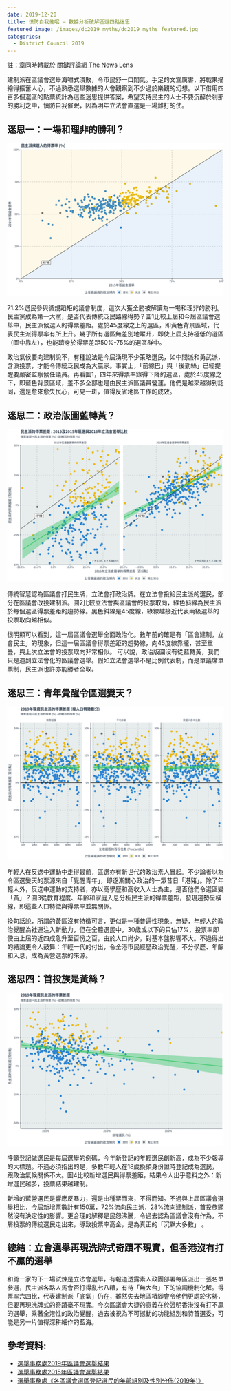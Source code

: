 ```yaml
---
date: 2019-12-20
title: 慎防自我催眠 — 數據分析破解區選四點迷思
featured_image: /images/dc2019_myths/dc2019_myths_featured.jpg
categories:
  - District Council 2019
---
```


註：章同時轉載於 [關鍵評論網 The News Lens](https://www.thenewslens.com/article/128985?fbclid=IwAR1AxqOlDkv0C9CcUWyrFHiG-Xx4SyLjRntU2_0_EzuMLjeL1MEs7uTIOy0)

建制派在區議會選舉海嘯式潰敗，令市民舒一口悶氣。手足的文宣厲害，將戰果描繪得振奮人心，不過熟悉選舉數據的人會觀察到不少過於樂觀的幻想。以下借用四百多個選區的點票統計為這些迷思提供答案，希望支持民主的人士不要沉醉於剎那的勝利之中，慎防自我催眠，因為明年立法會直選是一場難打的仗。

## 迷思一：一場和理非的勝利？

![圖1：民主派候選人的得票率](/images/dc2019_myths/graph_1_pan_dem_share.jpg)

71.2%選民參與循規蹈矩的議會制度，這次大獲全勝被解讀為一場和理非的勝利。民主黨成為第一大黨，是否代表傳統泛民路線得勢？圖1比較上屆和今屆區議會選舉中，民主派候選人的得票差距。處於45度線之上的選區，即黃色背景區域，代表民主派得票率有所上升。幾乎所有選區無差別地躍升，即使上屆支持極低的選區（圖中靠左），也能躋身於得票差距50%-75%的選區群中。

政治氣候要向建制說不，有種說法是今屆湧現不少策略選民，如中間派和勇武派，含淚投票，才能令傳統泛民成為大贏家。事實上，「前線巴」與「後勤絲」已經提醒要嚴密監察候任議員。再看圖1，四年來得票率錄得下降的選區，處於45度線之下，即藍色背景區域，差不多全部也是由民主派區議員營運。他們是越來越得到認同，還是愈來愈失民心，可見一斑，值得反省地區工作的成效。

## 迷思二：政治版圖藍轉黃？

![圖2：民主派的得票差距](/images/dc2019_myths/graph_2_pan_dem_difference.jpg)

傳統智慧認為區議會打民生牌，立法會打政治牌。在立法會投給民主派的選民，部分在區議會改投建制派。圖2比較立法會與區議會的投票取向，綠色斜線為民主派於每個選區得票差距的趨勢線。黑色斜線是45度線，綠線越接近代表兩級選舉的投票取向越相似。

很明顯可以看到，這一屆區議會選舉全面政治化。數年前的確是有「區會建制，立會民主」的現象，但這一屆區議會得票差距的趨勢線，向45度線靠攏，甚至重疊，與上次立法會的投票取向非常相似。 可以說，政治版圖沒有從藍轉黃，我們只是遇到立法會化的區議會選舉。假如立法會選舉不是比例代表制，而是單議席單票制，民主派也許亦能勝者全取。

## 迷思三：青年覺醒令區選變天？

![圖3：2019年區選民主派的得票差距（按人口特徵劃分）](/images/dc2019_myths/graph_3_pan_dem_diff_by_demo.jpg)

年輕人在反送中運動中走得最前，區選亦有新世代的政治素人冒起。不少論者以為令區選變天的票源來自「覺醒青年」，即逐漸關心政治的一眾昔日「港豬」。除了年輕人外，反送中運動的支持者，亦以高學歷和高收入人士為主，是否他們令選區變「黃」？圖3從教育程度、年齡和家庭入息分析民主派的得票差距，發現趨勢呈橫線，即這些人口特徵與得票率並無關係。

換句話說，所謂的黃區沒有特徵可言，更似是一種普遍性現象。無疑，年輕人的政治覺醒為社運注入新動力，但在全體選民中，30歲或以下的只佔17%，投票率即使由上屆的近四成急升至百份之百，由於人口尚少，對基本盤影響不大。不過得出的結論更令人鼓舞：年輕一代的付出，令全港市民經歷政治覺醒，不分學歷、年齡和入息，成為黃營選票的來源。

## 迷思四：首投族是黃絲？
![圖4：2019年區選民主派的得票差距（按新增選民劃分）](/images/dc2019_myths/graph_4_pan_dem_diff_by_new_voters.jpg)

呼籲登記做選民是每屆選舉的例碼，今年新登記的年輕選民創新高，成為不少報導的大標題。不過必須指出的是，多數年輕人在18歲換領身份證時登記成為選民，跟政治氣候關係不大。圖4比較新增選民與得票差距，結果令人出乎意料之外：新增選民越多，投票結果越建制。

新增的藍營選民是響應反暴力，還是由種票而來，不得而知。不過與上屆區議會選舉相比，今屆新增票數計有150萬，72%流向民主派，28%流向建制派，首投族顯然沒有決定性的影響。更合理的解釋是民怨沸騰，令過去認為區議會沒有作為，不屑投票的傳統選民走出來，導致投票率高企，是為真正的「沉默大多數」 。

## 總結：立會選舉再現洗牌式奇蹟不現實，但香港沒有打不贏的選舉

和勇一家的下一場試煉是立法會選舉，有報道透露素人政團部署每區派出一張名單參選，民主派各路人馬會否打得亂七八糟，有待「無大台」下的協調機制化解。得票率六四比，代表建制派「底氣」仍在，雖然失去地區樁腳會令他們更處於劣勢，但要再現洗牌式的奇蹟毫不現實。今次區議會大捷的意義在於證明香港沒有打不贏的選舉，乘著全港性的政治覺醒，過去被視為不可撼動的功能組別和特首選委，可能是另一片值得深耕細作的藍海。

## 參考資料:

* [選舉事務處2019年區議會選舉結果](https://www.elections.gov.hk/dc2019/eng/results.html)  
* [選舉事務處2015年區議會選舉結果](https://www.elections.gov.hk/dc2015/eng/results.html?1573553249469)  
* [選舉事務處《各區議會選區登記選民的年齡組別及性別分佈(2019年)》](https://www.voterregistration.gov.hk/chi/2019PR_NR%20electors_sex%20and%20age_DC_c.pdf)
